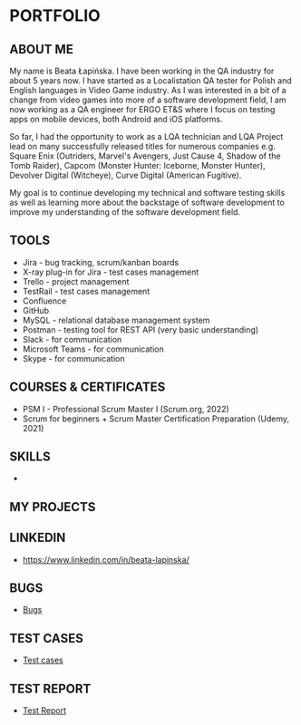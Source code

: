 # PORTFOLIO


## ABOUT ME
My name is Beata Łapińska. I have been working in the QA industry for about 5 years now. I have started as a Localistation QA tester for Polish and English languages in Video Game industry. As I was interested in a bit of a change from video games into more of a software development field, I am now working as a QA engineer for ERGO ET&S where I focus on testing apps on mobile devices, both Android and iOS platforms.

So far, I had the opportunity to work as a LQA technician and LQA Project lead on many successfully released titles for numerous companies e.g. Square Enix (Outriders, Marvel's Avengers, Just Cause 4, Shadow of the Tomb Raider), Capcom (Monster Hunter: Iceborne, Monster Hunter), Devolver Digital (Witcheye), Curve Digital (American Fugitive).

My goal is to continue developing my technical and software testing skills as well as learning more about the backstage of software development to improve my understanding of the software development field.



## TOOLS

* Jira - bug tracking, scrum/kanban boards
* X-ray plug-in for Jira - test cases management
* Trello - project management
* TestRail - test cases management
* Confluence
* GitHub
* MySQL - relational database management system
* Postman - testing tool for REST API (very basic understanding)
* Slack - for communication
* Microsoft Teams - for communication
* Skype - for communication


## COURSES & CERTIFICATES

* PSM I - Professional Scrum Master I (Scrum.org, 2022)
* Scrum for beginners + Scrum Master Certification Preparation (Udemy, 2021)

## SKILLS
* 
## MY PROJECTS
## LINKEDIN
* https://www.linkedin.com/in/beata-lapinska/

## BUGS
* [Bugs](https://docs.google.com/spreadsheets/d/1ChSa4Ewsw2pE5G9i2Dgbf-uyPVLGFFjl/edit?usp=sharing&ouid=102910767133544655974&rtpof=true&sd=true)
## TEST CASES
* [Test cases](https://docs.google.com/spreadsheets/d/13m7EPALNbXVljJoKay9nxT9OK9sLjDC1/edit?usp=sharing&ouid=102910767133544655974&rtpof=true&sd=true)
## TEST REPORT
* [Test Report](https://docs.google.com/spreadsheets/d/19rpsaeisRegOxOZaQL62LqB3LHNC_jPm/edit?usp=sharing&ouid=102910767133544655974&rtpof=true&sd=true)

